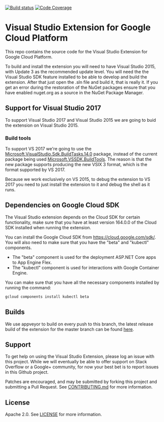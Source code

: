 [![Build status](https://ci.appveyor.com/api/projects/status/0s0wo324dmv18uo9/branch/master?svg=true)](https://ci.appveyor.com/project/ivannaranjo/google-cloud-visualstudio-bnnrp/branch/master)
[![Code Coverage](https://codecov.io/gh/GoogleCloudPlatform/google-cloud-visualstudio/branch/master/graph/badge.svg)](https://codecov.io/gh/GoogleCloudPlatform/google-cloud-visualstudio)

# Visual Studio Extension for Google Cloud Platform
This repo contains the source code for the Visual Studio Extension for Google
Cloud Platform.

To build and install the extension you will need to have Visual Studio 2015, with Update 3 as the recommended update level. You will need the the Visual Studio SDK feature installed to be able to develop and build the extension. After that just open the .sln file and build it, that is really it. If you get an error during the restoration of the NuGet packages ensure that you have enabled nuget.org as a
source in the NuGet Package Manager.

## Support for Visual Studio 2017
To support Visual Studio 2017 and Visual Studio 2015 we are going to buid the extension on Visual Studio 2015.

### Build tools
To support VS 2017 we're going to use the
 [Microsoft.VisualStudio.Sdk.BuildTasks.14.0](https://www.nuget.org/packages/Microsoft.VisualStudio.Sdk.BuildTasks.14.0/14.0.23-pre) package, instead of the current package being used [Microsoft.VSSDK.BuildTools](https://www.nuget.org/packages/Microsoft.VSSDK.BuildTools/). The reason is
that the new package supports producing the new VSIX 3 format, which is the format supported by VS 2017.

Because we work exclusively on VS 2015, to debug the extension to VS 2017 you need to just install the extension to it and
debug the shell as it runs.

## Dependencies on Google Cloud SDK
The Visual Studio extension depends on the Cloud SDK for certain functionality, make sure that you have at least version 164.0.0 of the Cloud SDK installed when running the extension.

You can install the Google Cloud SDK from <https://cloud.google.com/sdk/>. You will also need to make sure that you have the "beta" and "kubectl" components.
* The "beta" component is used for the deployment ASP.NET Core apps to App Engine Flex.
* The "kubectl" component is used for interactions with Google Container Engine.

You can make sure that you have all the necessary components installed by running the command:
```bash
gcloud components install kubectl beta
```

## Builds
We use appveyor to build on every push to this branch, the latest release build of the extension for the master branch can be found [here](https://ci.appveyor.com/api/projects/ivannaranjo/google-cloud-visualstudio-bnnrp/artifacts/GoogleCloudExtension/GoogleCloudExtension/bin/Release/GoogleCloudExtension.vsix?branch=master).

## Support
To get help on using the Visual Studio Extension, please log an issue with this
project. While we will eventually be able to offer support on Stack Overflow or
a Google+ community, for now your best bet is to report issues in this Github
project.

Patches are encouraged, and may be submitted by forking this project and
submitting a Pull Request. See [CONTRIBUTING.md](CONTRIBUTING.md) for more
information.

## License

Apache 2.0. See [LICENSE](LICENSE) for more information.

